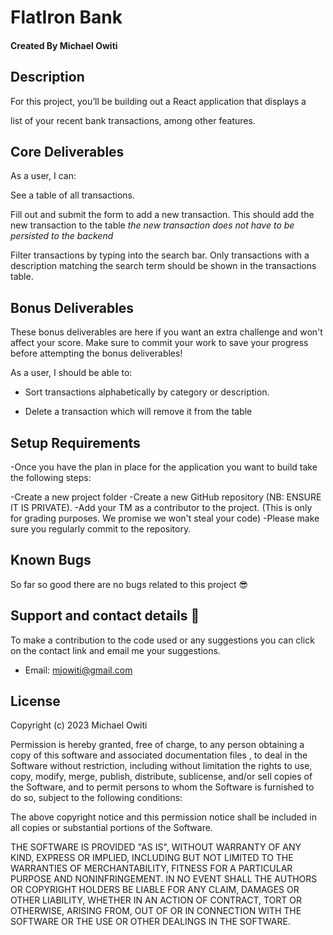 # FlatIron Bank

#### Created By Michael Owiti 



## Description

For this project, you’ll be building out a React application that displays a

list of your recent bank transactions, among other features.

## Core Deliverables
As a user, I can:

See a table of all transactions.

 Fill out and submit the form to add a new transaction. This should add the new transaction to the table *the new transaction does not have to be persisted to the backend*

Filter transactions by typing into the search bar. Only transactions with a description matching the search term should be shown in the transactions table.

## Bonus Deliverables

These bonus deliverables are here if you want an extra challenge and won't affect your score. Make sure to commit your work to save your progress before attempting the bonus deliverables!

As a user, I should be able to:

- Sort transactions alphabetically by category or description.

- Delete a transaction which will remove it from the table

## Setup Requirements

-Once you have the plan in place for the application you want to build take the following steps:

-Create a new project folder
-Create a new GitHub repository (NB: ENSURE IT IS PRIVATE).
-Add your TM as a contributor to the project. (This is only for grading purposes. We promise we won't steal your code)
-Please make sure you regularly commit to the repository.



## Known Bugs

So far so good there are no bugs related to this project 😎

## Support and contact details 🙂

To make a contribution to the code used or any suggestions you can click on the contact link and email me your suggestions.

- Email: mjowiti@gmail.com

## License

Copyright (c) 2023 Michael Owiti 

Permission is hereby granted, free of charge, to any person obtaining a copy
of this software and associated documentation files , to deal
in the Software without restriction, including without limitation the rights
to use, copy, modify, merge, publish, distribute, sublicense, and/or sell
copies of the Software, and to permit persons to whom the Software is
furnished to do so, subject to the following conditions:

The above copyright notice and this permission notice shall be included in all
copies or substantial portions of the Software.

THE SOFTWARE IS PROVIDED "AS IS", WITHOUT WARRANTY OF ANY KIND, EXPRESS OR
IMPLIED, INCLUDING BUT NOT LIMITED TO THE WARRANTIES OF MERCHANTABILITY,
FITNESS FOR A PARTICULAR PURPOSE AND NONINFRINGEMENT. IN NO EVENT SHALL THE
AUTHORS OR COPYRIGHT HOLDERS BE LIABLE FOR ANY CLAIM, DAMAGES OR OTHER
LIABILITY, WHETHER IN AN ACTION OF CONTRACT, TORT OR OTHERWISE, ARISING FROM,
OUT OF OR IN CONNECTION WITH THE SOFTWARE OR THE USE OR OTHER DEALINGS IN THE
SOFTWARE.